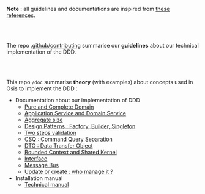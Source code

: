 **Note** : all guidelines and documentations are inspired from [these references](https://github.com/uclouvain/osis/blob/workshops/.github/references.md).


<br/><br/>


The repo [.github/contributing](https://github.com/uclouvain/osis/blob/workshops/.github/CONTRIBUTING.md) summarise our **guidelines** about our technical implementation of the DDD.


<br/><br/>


This repo `/doc` summarise **theory** (with examples) about concepts used in Osis to implement the DDD : 


- Documentation about our implementation of DDD
    - [Pure and Complete Domain](#domain_purity_and_completeness.md)
    - [Application Service and Domain Service](#application_service_vs_domain_service.md)
    - [Aggregate size](#aggregate_size.md)
    - [Design Patterns : Factory, Builder, Singleton](#patterns_factory_builder_singleton.md)
    - [Two steps validation](#two_steps_validation.md)
    - [CSQ : Command Query Separation](#CQS_command_query_separation.md)
    - [DTO : Data Transfer Object](#dto.md)
    - [Bounded Context and Shared Kernel](#bounded_context_and_shared_kernel.md)
    - [Interface](#interface.md)
    - [Message Bus](#messages_bus.md)
    - [Update or create : who manage it ?](#update_or_create.md)
- Installation manual
    - [Technical manual](https://github.com/uclouvain/osis/blob/dev/doc/technical-manual.adoc#osis-technical-manual)


<br/><br/>

